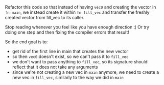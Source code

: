 Refactor this code so that instead of having `vec0` and creating the vector in `fn main`, we instead create it within `fn fill_vec` and transfer the freshly created vector from fill_vec to its caller.

<div class="hint">
  Stop reading whenever you feel like you have enough direction :)
  Or try doing one step and then fixing the compiler errors that result!

  So the end goal is to:
  - get rid of the first line in main that creates the new vector
  - so then `vec0` doesn't exist, so we can't pass it to `fill_vec`
  - we don't want to pass anything to `fill_vec`, so its signature should reflect that it does not take any arguments
  - since we're not creating a new vec in `main` anymore, we need to create a new vec in `fill_vec`, similarly to the way we did in `main`
</div>
